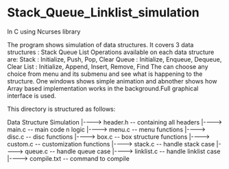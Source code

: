 # Stack_Queue_Linklist_simulation
In C using Ncurses library

The program shows simulation of data structures. It covers 3 data structures :
Stack
Queue
List
Operations available on each data structure are:
Stack : Initialize, Push, Pop, Clear
Queue : Initialize, Enqueue, Dequeue, Clear
List  : Initialize, Append, Insert, Remove, Find
The can choose any choice from menu and its submenu and see what is happening to the structure. One windows shows simple animation and abnother shows how Array based implementation works in the background.Full graphical interface is used.

This directory is structured as follows:

Data Structure Simulation
   |----> header.h         -- containing all headers 
   |----> main.c           -- main code n logic
   |----> menu.c           -- menu functions
   |----> disc.c           -- disc functions
   |----> box.c            -- box structure functions
   |----> custom.c         -- customization functions
   |----> stack.c          -- handle stack case
   |----> queue.c          -- handle queue case
   |----> linklist.c       -- handle linklist case
   |----> compile.txt      -- command to compile
